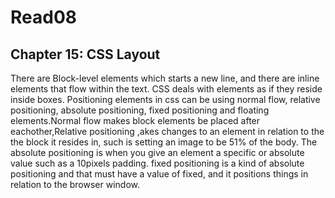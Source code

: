
# Read08


## Chapter 15: CSS Layout
 There are Block-level elements which starts a new line, and there are inline elements that flow within the text. CSS deals with elements as if they reside inside boxes.
 Positioning elements in css can be using normal flow, relative positioning, absolute positioning, fixed positioning and floating elements.Normal flow makes block elements be placed after eachother,Relative positioning ,akes changes to an element in relation to the the block it resides in, such is setting an image to be 51% of the body. The absolute positioning is when you give an element a specific or absolute value such as a 10pixels padding.
 fixed positioning is a kind of absolute positioning and that must have a value of fixed, and it positions things in relation to the browser window.